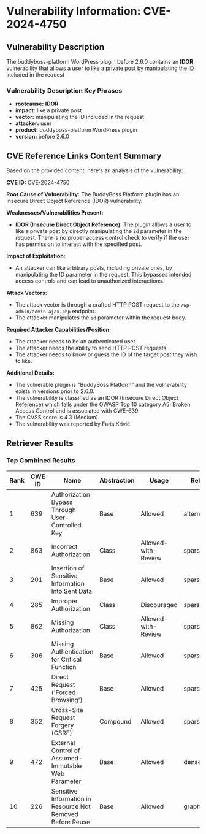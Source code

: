 # Vulnerability Information: CVE-2024-4750

## Vulnerability Description
The buddyboss-platform WordPress plugin before 2.6.0 contains an **IDOR** vulnerability that allows a user to like a private post by manipulating the ID included in the request

### Vulnerability Description Key Phrases
- **rootcause:** **IDOR**
- **impact:** like a private post
- **vector:** manipulating the ID included in the request
- **attacker:** user
- **product:** buddyboss-platform WordPress plugin
- **version:** before 2.6.0

## CVE Reference Links Content Summary
Based on the provided content, here's an analysis of the vulnerability:

**CVE ID:** CVE-2024-4750

**Root Cause of Vulnerability:** The BuddyBoss Platform plugin has an Insecure Direct Object Reference (IDOR) vulnerability.

**Weaknesses/Vulnerabilities Present:**
*   **IDOR (Insecure Direct Object Reference):** The plugin allows a user to like a private post by directly manipulating the `id` parameter in the request. There is no proper access control check to verify if the user has permission to interact with the specified post.

**Impact of Exploitation:**
*   An attacker can like arbitrary posts, including private ones, by manipulating the ID parameter in the request. This bypasses intended access controls and can lead to unauthorized interactions.

**Attack Vectors:**
*   The attack vector is through a crafted HTTP POST request to the `/wp-admin/admin-ajax.php` endpoint.
*   The attacker manipulates the `id` parameter within the request body.

**Required Attacker Capabilities/Position:**
*   The attacker needs to be an authenticated user.
*   The attacker needs the ability to send HTTP POST requests.
*   The attacker needs to know or guess the ID of the target post they wish to like.

**Additional Details:**
* The vulnerable plugin is "BuddyBoss Platform" and the vulnerability exists in versions prior to 2.6.0.
*  The vulnerability is classified as an IDOR (Insecure Direct Object Reference) which falls under the OWASP Top 10 category A5: Broken Access Control and is associated with CWE-639.
*   The CVSS score is 4.3 (Medium).
*   The vulnerability was reported by Faris Krivić.

## Retriever Results

### Top Combined Results

| Rank | CWE ID | Name | Abstraction | Usage  | Retrievers | Individual Scores |
|------|--------|------|-------------|-------|------------|-------------------|
| 1 | 639 | Authorization Bypass Through User-Controlled Key | Base | Allowed | alternate_terms | 1.000 |
| 2 | 863 | Incorrect Authorization | Class | Allowed-with-Review | sparse | 0.189 |
| 3 | 201 | Insertion of Sensitive Information Into Sent Data | Base | Allowed | sparse | 0.188 |
| 4 | 285 | Improper Authorization | Class | Discouraged | sparse | 0.185 |
| 5 | 862 | Missing Authorization | Class | Allowed-with-Review | sparse | 0.182 |
| 6 | 306 | Missing Authentication for Critical Function | Base | Allowed | sparse | 0.182 |
| 7 | 425 | Direct Request ('Forced Browsing') | Base | Allowed | sparse | 0.181 |
| 8 | 352 | Cross-Site Request Forgery (CSRF) | Compound | Allowed | sparse | 0.179 |
| 9 | 472 | External Control of Assumed-Immutable Web Parameter | Base | Allowed | dense | 0.457 |
| 10 | 226 | Sensitive Information in Resource Not Removed Before Reuse | Base | Allowed | graph | 0.002 |

